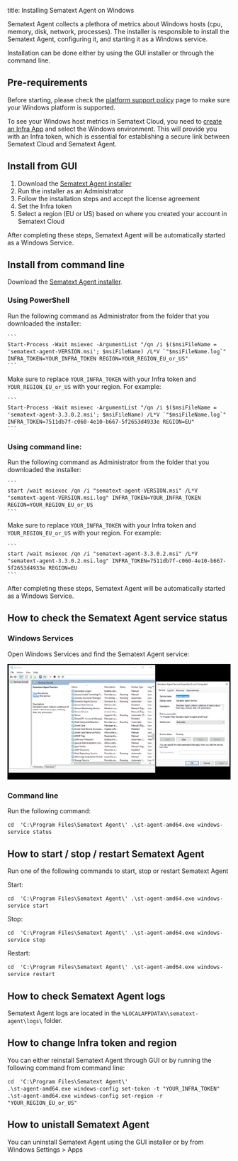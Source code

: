 title: Installing Sematext Agent on Windows

Sematext Agent collects a plethora of metrics about Windows hosts (cpu, memory, disk, network, processes). The installer is responsible to install the Sematext Agent, configuring it, and starting it as a Windows service.

Installation can be done either by using the GUI installer or through the command line.

## Pre-requirements

Before starting, please check the [platform support policy](https://sematext.com/docs/agents/sematext-agent/platform-support-policy/) page to make sure your Windows platform is supported.

To see your Windows host metrics in Sematext Cloud, you need to [create an Infra App](https://sematext.com/docs/monitoring/infrastructure/#create-an-infra-app) and select the Windows environment. This will provide you with an Infra token, which is essential for establishing a secure link between Sematext Cloud and Sematext Agent.

## Install from GUI

1. Download the [Sematext Agent installer](https://todo-add-public-installer-repo)
2. Run the installer as an Administrator
3. Follow the installation steps and accept the license agreement 
4. Set the Infra token
5. Select a region (EU or US) based on where you created your account in Sematext Cloud

After completing these steps, Sematext Agent will be automatically started as a Windows Service.


## Install from command line

Download the [Sematext Agent installer](https://todo-add-public-installer-repo).

### Using PowerShell

Run the following command as Administrator from the folder that you downloaded the installer:

    ```
    Start-Process -Wait msiexec -ArgumentList "/qn /i $($msiFileName = 'sematext-agent-VERSION.msi'; $msiFileName) /L*V `"$msiFileName.log`" INFRA_TOKEN=YOUR_INFRA_TOKEN REGION=YOUR_REGION_EU_or_US"
    ```

Make sure to replace `YOUR_INFRA_TOKEN` with your Infra token and `YOUR_REGION_EU_or_US` with your region. For example:

    ```
    Start-Process -Wait msiexec -ArgumentList "/qn /i $($msiFileName = 'sematext-agent-3.3.0.2.msi'; $msiFileName) /L*V `"$msiFileName.log`" INFRA_TOKEN=7511db7f-c060-4e10-b667-5f2653d4933e REGION=EU"
    ```

### Using command line:

Run the following command as Administrator from the folder that you downloaded the installer:

    ```
    start /wait msiexec /qn /i "sematext-agent-VERSION.msi" /L*V "sematext-agent-VERSION.msi.log" INFRA_TOKEN=YOUR_INFRA_TOKEN REGION=YOUR_REGION_EU_or_US
    ```

Make sure to replace `YOUR_INFRA_TOKEN` with your Infra token and `YOUR_REGION_EU_or_US` with your region. For example:

    ```
    start /wait msiexec /qn /i "sematext-agent-3.3.0.2.msi" /L*V "sematext-agent-3.3.0.2.msi.log" INFRA_TOKEN=7511db7f-c060-4e10-b667-5f2653d4933e REGION=EU
    ```

After completing these steps, Sematext Agent will be automatically started as a Windows Service.

## How to check the Sematext Agent service status

### Windows Services

Open Windows Services and find the Sematext Agent service:

![Sematext Agent service](images/sematext-agent-service.png)

### Command line

Run the following command:

```
cd  'C:\Program Files\Sematext Agent\' .\st-agent-amd64.exe windows-service status
```

## How to start / stop / restart Sematext Agent

Run one of the following commands to start, stop or restart Sematext Agent

Start:

```
cd  'C:\Program Files\Sematext Agent\' .\st-agent-amd64.exe windows-service start
```

Stop:

```
cd  'C:\Program Files\Sematext Agent\' .\st-agent-amd64.exe windows-service stop
```

Restart:

```
cd  'C:\Program Files\Sematext Agent\' .\st-agent-amd64.exe windows-service restart
```

## How to check Sematext Agent logs

Sematext Agent logs are located in the `%LOCALAPPDATA%\sematext-agent\logs\` folder.

## How to change Infra token and region

You can either reinstall Sematext Agent through GUI or by running the following command from command line:

```
cd  'C:\Program Files\Sematext Agent\'
.\st-agent-amd64.exe windows-config set-token -t "YOUR_INFRA_TOKEN"
.\st-agent-amd64.exe windows-config set-region -r "YOUR_REGION_EU_or_US"
```

## How to unistall Sematext Agent

You can uninstall Sematext Agent using the GUI installer or by from Windows Settings > Apps
